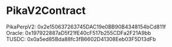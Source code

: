 # PikaV2Contract

PikaPerpV2: 0x2e150637263745DAC19e0BB90B4348154bCd811f     
Oracle: 0x197922887aD5f21fE40cF517b255CDFa2F21A9bb  
TUSDC: 0x0a5ed85Bda88fc3fB6602D41308Eeb03F5D13dFb    
